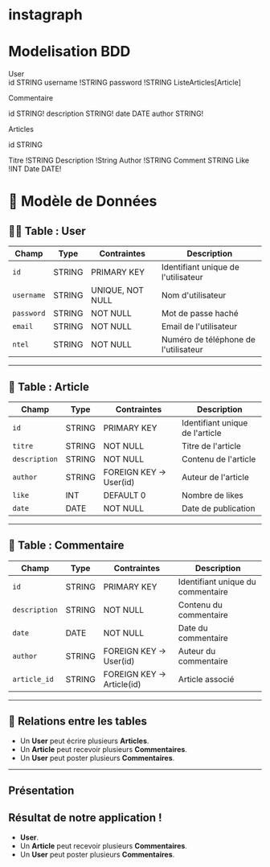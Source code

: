 # instagraph

# Modelisation BDD

User 		
id STRING
username !STRING
password !STRING
ListeArticles[Article]


Commentaire

id STRING!
description STRING!
date DATE
author  STRING!


Articles

id STRING

Titre !STRING
Description !String
Author !STRING
Comment STRING
Like !INT
Date DATE!

# 📌 Modèle de Données

## 🧑‍💻 Table : User
| Champ      | Type   | Contraintes         | Description                       |
|------------|--------|---------------------|-----------------------------------|
| `id`       | STRING | PRIMARY KEY         | Identifiant unique de l'utilisateur |
| `username` | STRING | UNIQUE, NOT NULL    | Nom d'utilisateur |
| `password` | STRING | NOT NULL            | Mot de passe haché |
| `email` | STRING | NOT NULL            | Email de l'utilisateur |
| `ntel` | STRING | NOT NULL            | Numéro de téléphone de l'utilisateur |


---

## 📝 Table : Article
| Champ        | Type   | Contraintes                | Description                        |
|-------------|--------|----------------------------|------------------------------------|
| `id`        | STRING | PRIMARY KEY                | Identifiant unique de l'article  |
| `titre`     | STRING | NOT NULL                   | Titre de l'article               |
| `description` | STRING | NOT NULL                   | Contenu de l'article             |
| `author`    | STRING | FOREIGN KEY → User(id)    | Auteur de l'article              |
| `like`      | INT    | DEFAULT 0                  | Nombre de likes                  |
| `date`      | DATE   | NOT NULL                   | Date de publication              |

---

## 💬 Table : Commentaire
| Champ        | Type   | Contraintes                | Description                        |
|-------------|--------|----------------------------|------------------------------------|
| `id`        | STRING | PRIMARY KEY                | Identifiant unique du commentaire |
| `description` | STRING | NOT NULL                   | Contenu du commentaire            |
| `date`      | DATE   | NOT NULL                   | Date du commentaire               |
| `author`    | STRING | FOREIGN KEY → User(id)    | Auteur du commentaire             |
| `article_id` | STRING | FOREIGN KEY → Article(id) | Article associé                   |

---

## 🔗 Relations entre les tables
- Un **User** peut écrire plusieurs **Articles**.
- Un **Article** peut recevoir plusieurs **Commentaires**.
- Un **User** peut poster plusieurs **Commentaires**.


-------
## Présentation 
## Résultat de notre application !
-  **User**.
- Un **Article** peut recevoir plusieurs **Commentaires**.
- Un **User** peut poster plusieurs **Commentaires**.


